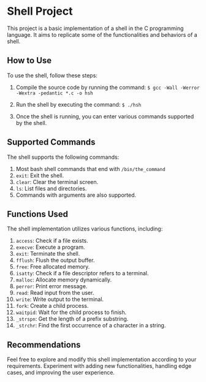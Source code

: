 # Shell Project

This project is a basic implementation of a shell in the C programming language. It aims to replicate some of the functionalities and behaviors of a shell.

## How to Use

To use the shell, follow these steps:

1. Compile the source code by running the command: `$ gcc -Wall -Werror -Wextra -pedantic *.c -o hsh`

2. Run the shell by executing the command: `$ ./hsh`

3. Once the shell is running, you can enter various commands supported by the shell.

## Supported Commands

The shell supports the following commands:

1. Most bash shell commands that end with `/bin/the_command`
2. `exit`: Exit the shell.
3. `clear`: Clear the terminal screen.
4. `ls`: List files and directories.
5. Commands with arguments are also supported.

## Functions Used

The shell implementation utilizes various functions, including:

1. `access`: Check if a file exists.
2. `execve`: Execute a program.
3. `exit`: Terminate the shell.
4. `fflush`: Flush the output buffer.
5. `free`: Free allocated memory.
6. `isatty`: Check if a file descriptor refers to a terminal.
7. `malloc`: Allocate memory dynamically.
8. `perror`: Print error message.
9. `read`: Read input from the user.
10. `write`: Write output to the terminal.
11. `fork`: Create a child process.
12. `waitpid`: Wait for the child process to finish.
13. `_strspn`: Get the length of a prefix substring.
14. `_strchr`: Find the first occurrence of a character in a string.

## Recommendations

Feel free to explore and modify this shell implementation according to your requirements. Experiment with adding new functionalities, handling edge cases, and improving the user experience.

